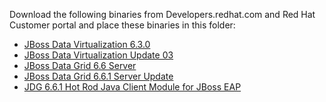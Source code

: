 Download the following binaries from Developers.redhat.com 
and Red Hat Customer portal and place these binaries in this folder:

- [JBoss Data Virtualization 6.3.0](https://developers.redhat.com/download-manager/content/origin/files/sha256/b4/b466affbcc1740bf2c7c73b60bb6ffa7e1ec844fc08447224ab15aa3bcee3949/jboss-dv-6.3.0-1-installer.jar)
- [JBoss Data Virtualization Update 03](https://access.redhat.com/jbossnetwork/restricted/softwareDownload.html?softwareId=49111)
- [JBoss Data Grid 6.6 Server](https://developers.redhat.com/download-manager/file/jboss-datagrid-6.6.0-server.zip)
- [JBoss Data Grid 6.6.1 Server Update](https://access.redhat.com/jbossnetwork/restricted/softwareDownload.html?softwareId=46451)
- [JDG 6.6.1 Hot Rod Java Client Module for JBoss EAP](https://access.redhat.com/jbossnetwork/restricted/softwareDownload.html?softwareId=46581)


